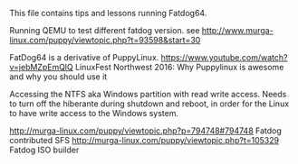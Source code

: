 This file contains tips and lessons running Fatdog64.



Running QEMU to test different fatdog version.
see http://www.murga-linux.com/puppy/viewtopic.php?t=93598&start=30

FatDog64 is a derivative of PuppyLinux. 
https://www.youtube.com/watch?v=jebMZpEmQlQ   LinuxFest Northwest 2016: Why Puppylinux is awesome and why you should use it


Accessing the NTFS aka Windows partition with read write access.
Needs to turn off the hiberante during shutdown and reboot, in order for the Linux to have write access to the Windows system.


http://murga-linux.com/puppy/viewtopic.php?p=794748#794748   Fatdog contributed SFS
http://murga-linux.com/puppy/viewtopic.php?t=105329          Fatdog ISO builder
